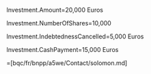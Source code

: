 Investment.Amount=20,000 Euros

Investment.NumberOfShares=10,000

Investment.IndebtednessCancelled=5,000 Euros

Investment.CashPayment=15,000 Euros

=[bqc/fr/bnpp/a5we/Contact/solomon.md]
